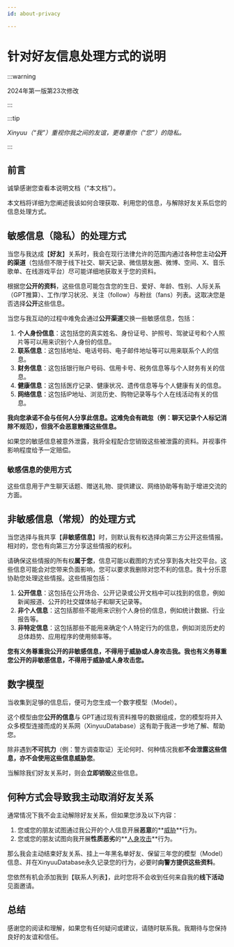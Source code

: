 ```yaml
---
id: about-privacy

---
```

# 针对好友信息处理方式的说明

:::warning 

2024年第一版第23次修改

:::

:::tip

*Xinyuu（“我”）重视你我之间的友谊，更尊重你（“您”）的隐私。*

:::



##  前言

诚挚感谢您查看本说明文档（“本文档”）。

本文档将详细为您阐述我该如何合理获取、利用您的信息，与解除好友关系后您的信息处理方式。

## 敏感信息（隐私）的处理方式

当您与我达成【**好友**】关系时，我会在现行法律允许的范围内通过各种您主动**公开的渠道**（包括但不限于线下社交、聊天记录、微信朋友圈、微博、空间、X、音乐歌单、在线游戏平台）尽可能详细地获取关于您的资料。

根据您**公开的资料**，这些信息可能包含您的生日、爱好、年龄、性别、人际关系（GPT推算）、工作/学习状况、关注（follow）与粉丝（fans）列表。这取决您是否选择**公开**这些信息。

当您与我互动的过程中难免会通过**公开渠道**交换一些敏感信息，包括：

1. **个人身份信息**：这包括您的真实姓名、身份证号、护照号、驾驶证号和个人照片等可以用来识别个人身份的信息。
2. **联系信息**：这包括地址、电话号码、电子邮件地址等可以用来联系个人的信息。
3. **财务信息**：这包括银行账户号码、信用卡号、税务信息等与个人财务有关的信息。
4. **健康信息**：这包括医疗记录、健康状况、遗传信息等与个人健康有关的信息。
5. **网络信息**：这包括IP地址、浏览历史、购物记录等与个人在线活动有关的信息。

**我向您承诺不会与任何人分享此信息。这难免会有疏忽（例：聊天记录个人标记消除不规范），但我不会恶意散播这些信息。**

如果您的敏感信息被意外泄露，我将全程配合您销毁这些被泄露的资料。并视事件影响程度给予一定赔偿。

### 敏感信息的使用方式

这些信息用于产生聊天话题、赠送礼物、提供建议、网络协助等有助于增进交流的方面。

## 非敏感信息（常规）的处理方式

当您选择与我共享【**非敏感信息**】时，则默认我有权选择向第三方公开这些情报。相对的，您也有向第三方分享这些情报的权利。

请确保这些情报的所有权**属于您**，信息可能以截图的方式分享到各大社交平台。这些信息可能会对您带来负面影响，您可以要求我删除对您不利的信息。我十分乐意协助您处理这些情报。这些情报包括：

1. **公开信息**：这包括在公开场合、公开记录或公开文档中可以找到的信息，例如新闻报道、公开的社交媒体帖子和聊天记录等。
2. **非个人信息**：这包括那些不能用来识别个人身份的信息，例如统计数据、行业报告等。
3. **非特定信息**：这包括那些不能用来确定个人特定行为的信息，例如浏览历史的总体趋势、应用程序的使用频率等。

**您有义务尊重我公开的非敏感信息，不得用于威胁或人身攻击我。我也有义务尊重您公开的非敏感信息，不得用于威胁或人身攻击您。**

## 数字模型

当收集到足够的信息后，便可为您生成一个数字模型（Model）。

这个模型由您**公开的信息**与 GPT通过现有资料推导的数据组成，您的模型将并入众多模型连接而成的关系网（XinyuuDatabase）这有助于我进一步地了解、帮助您。

除非遇到**不可抗力**（例：警方调查取证）无论何时、何种情况我都**不会泄露这些信息，亦不会使用这些信息威胁您**。

当解除我们好友关系时，则会**立即销毁**这些信息。

## 何种方式会导致我主动取消好友关系

通常情况下我不会主动解除好友关系，但如果您涉及以下内容：

1. 您或您的朋友试图通过我公开的个人信息开展**恶意**的**<u>威胁</u>**行为。
2. 您或您的朋友试图向我开展**性质恶劣**的**<u>人身攻击</u>**行为。

那么我会主动结束好友关系、挂上一年黑名单好友、保留三年您的模型（Model）信息、并在XinyuuDatabase永久记录您的行为，必要时**向警方提供这些资料**。

您依然有机会添加我到【联系人列表】，此时您将不会收到任何来自我的**线下活动**见面邀请。

## 总结

感谢您的阅读和理解，如果您有任何疑问或建议，请随时联系我。我期待与您保持良好的友谊和信任。

